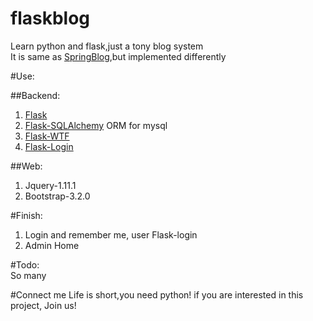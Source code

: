 flaskblog
=========

Learn python and flask,just a tony blog system  
It is same as [SpringBlog](https://github.com/defshine/SpringBlog),but implemented differently    

#Use:  
  
##Backend:
  1. [Flask](http://flask.pocoo.org/)
  2. [Flask-SQLAlchemy](https://pythonhosted.org/Flask-SQLAlchemy/) ORM for mysql  
  3. [Flask-WTF](https://flask-wtf.readthedocs.org/en/latest/)
  4. [Flask-Login](https://flask-login.readthedocs.org/en/latest/)  

##Web:
  1. Jquery-1.11.1
  2. Bootstrap-3.2.0  

#Finish:    
1. Login and remember me, user Flask-login  
2. Admin Home  

#Todo:    
So many  

#Connect me
Life is short,you need python!
if you are interested in this project, Join us!
